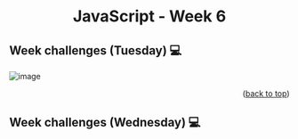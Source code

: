 <a name="readme-top"></a>
<h1 align="center">JavaScript - Week 6</h1>

## Week challenges (Tuesday) 💻
![image](https://user-images.githubusercontent.com/97712003/224471577-d92b511b-a996-43f6-93a6-c7ea91d56168.png)
<p align="right">(<a href="#readme-top">back to top</a>)</p>

## Week challenges (Wednesday) 💻

